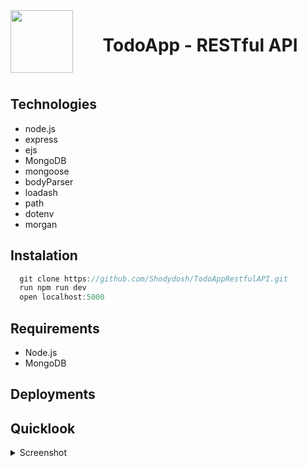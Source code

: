 
 <img align="left" src = "https://media2.giphy.com/media/QssGEmpkyEOhBCb7e1/giphy.gif?cid=ecf05e47a0n3gi1bfqntqmob8g9aid1oyj2wr3ds3mg700bl&rid=giphy.gif" width = 100px height=100px>

<h1 align="center">TodoApp - RESTful API </h1>
 <p align="center">
 
 <br />

## Technologies

* node.js
* express
* ejs
* MongoDB
* mongoose
* bodyParser
* loadash
* path
* dotenv
* morgan

## Instalation
```node.js
  git clone https://github.com/Shodydosh/TodoAppRestfulAPI.git
  run npm run dev
  open localhost:5000
  ```
## Requirements
 * Node.js
 * MongoDB
 
## Deployments


## Quicklook

<details> 
  <summary>Screenshot</summary>
  <br />
<div>
<img src="https://user-images.githubusercontent.com/87895460/190206397-02e041a8-b01a-4cb4-8352-91f06f63acf8.png" alt="Shodydosh" />
</div>

</details>

